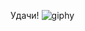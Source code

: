 





















Удачи! 
![giphy](https://user-images.githubusercontent.com/109112733/180580308-3b3a09bc-8da5-427a-975c-32206f1163c9.gif)
